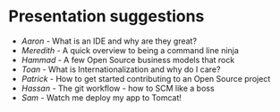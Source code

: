 # Presentation suggestions
* *Aaron* - What is an IDE and why are they great?
* *Meredith* - A quick overview to being a command line ninja
* *Hammad* - A few Open Source business models that rock
* *Toan* - What is Internationalization and why do I care?
* *Patrick* - How to get started contributing to an Open Source project
* *Hassan* - The git workflow - how to SCM like a boss
* *Sam* - Watch me deploy my app to Tomcat!
